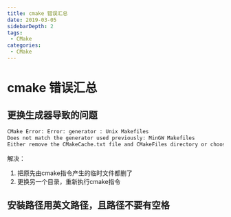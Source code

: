 ```yaml
---
title: cmake 错误汇总
date: 2019-03-05
sidebarDepth: 2
tags:
 - CMake
categories:
 - CMake
---
```

# cmake 错误汇总
## 更换生成器导致的问题
```sh
CMake Error: Error: generator : Unix Makefiles
Does not match the generator used previously: MinGW Makefiles
Either remove the CMakeCache.txt file and CMakeFiles directory or choose a different binary directory.
```
解决：
1. 把原先由cmake指令产生的临时文件都删了
2. 更换另一个目录，重新执行cmake指令


## 安装路径用英文路径，且路径不要有空格